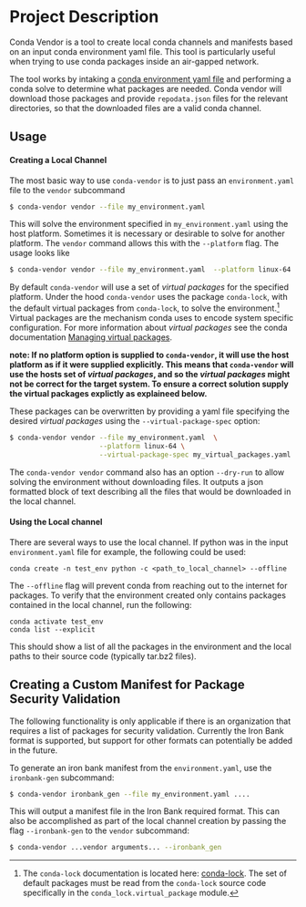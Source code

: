 # Project Description

Conda Vendor is a tool to create local conda channels and manifests based on
an input conda environment yaml file. This tool is particularly useful when
trying to use conda packages inside an air-gapped network.

The tool works by intaking a [conda environment yaml file](https://conda.io/projects/conda/en/latest/user-guide/tasks/manage-environments.html#create-env-file-manually) and performing a conda solve to determine what packages are needed.  Conda vendor will download those packages and provide `repodata.json`
files for the relevant directories, so that the downloaded files are a
valid conda channel.

## Usage

#### Creating a Local Channel
The most basic way to use `conda-vendor` is to just pass an `environment.yaml`
file to the `vendor` subcommand
```bash
$ conda-vendor vendor --file my_environment.yaml
```

This will solve the environment specified in `my_environment.yaml` using the
host platform.  Sometimes it is necessary or desirable to solve for another
platform.  The `vendor` command allows this with the `--platform` flag.  The
usage looks like
```bash
$ conda-vendor vendor --file my_environment.yaml  --platform linux-64
```

By default `conda-vendor` will use a set of *virtual packages* for the
specified platform. Under the hood `conda-vendor` uses the package
`conda-lock`, with the default virtual packages from `conda-lock`, to solve
the environment.[^1]  Virtual packages are the mechanism conda uses to encode
system specific configuration.  For more information about *virtual packages*
see the conda documentation
[Managing virtual packages](https://conda.io/projects/conda/en/latest/user-guide/tasks/manage-virtual.html).

[^1]:The `conda-lock` documentation is located here:
    [conda-lock](https://github.com/conda-incubator/conda-lock).  The set of
default packages must be read from the `conda-lock` source code specifically
in the `conda_lock.virtual_package` module.


**note: If no platform option is supplied to `conda-vendor`, it will use the
host platform as if it were supplied explicitly.  This means that
`conda-vendor` will use the hosts set of *virtual packages*, and so the
 *virtual packages* might not be correct for the target system.
To ensure a correct solution supply the virtual packages explictly as
explaineed below.**

These packages can be overwritten by providing a yaml file
specifying the desired *virtual packages* using the `--virtual-package-spec`
option:
```bash
$ conda-vendor vendor --file my_environment.yaml  \
                      --platform linux-64 \
                      --virtual-package-spec my_virtual_packages.yaml
```

The `conda-vendor vendor` command also has an option `--dry-run` to allow
solving the environment without downloading files.  It outputs a json
formatted block of text describing all the files that would be downloaded in
the local channel.

#### Using the Local channel

There are several ways to use the local channel. If python was in the input
`environment.yaml` file for example, the following could be used:

	conda create -n test_env python -c <path_to_local_channel> --offline

The `--offline` flag will prevent conda from reaching out to the internet for
packages. To verify that the environment created only contains packages
contained in the local channel, run the following:

	conda activate test_env
	conda list --explicit

This should show a list of all the packages in the environment and the local
paths to their source code (typically tar.bz2 files).


## Creating a Custom Manifest for Package Security Validation

The following functionality is only applicable if there is an organization
that requires a list of packages for security validation. Currently the Iron
Bank format is supported, but support for other formats can potentially be
added in the future.

To generate an iron bank manifest from the `environment.yaml`, use the
`ironbank-gen` subcommand:

```bash
$ conda-vendor ironbank_gen --file my_environment.yaml ....
```
This will output a manifest file in the Iron Bank required format.  This can
also be accomplished as part of the local channel creation by passing
the flag `--ironbank-gen` to the `vendor` subcommand:
```bash
$ conda-vendor ...vendor arguments... --ironbank_gen
```


